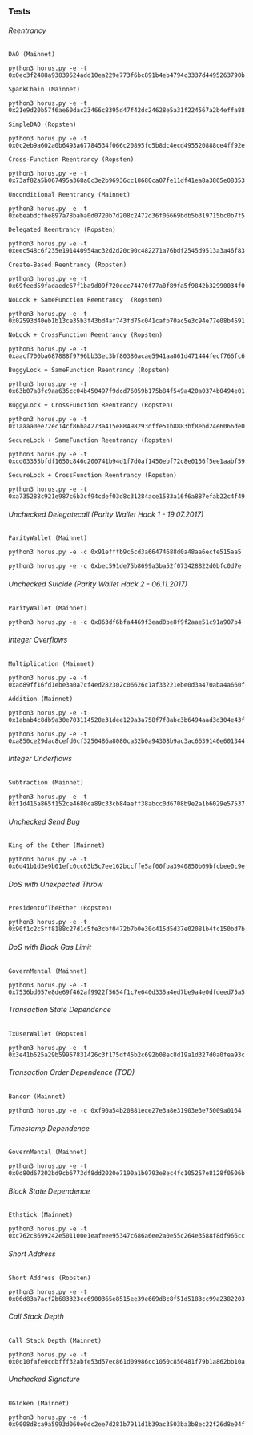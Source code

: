 ### Tests

###### Reentrancy

```
DAO (Mainnet)

python3 horus.py -e -t 0x0ec3f2488a93839524add10ea229e773f6bc891b4eb4794c3337d4495263790b
```

```
SpankChain (Mainnet)

python3 horus.py -e -t 0x21e9d20b57f6ae60dac23466c8395d47f42dc24628e5a31f224567a2b4effa88
```

```
SimpleDAO (Ropsten)

python3 horus.py -e -t 0x0c2eb9a602a0b6493a67784534f066c20895fd5b8dc4ecd495520888ce4ff92e
```

```
Cross-Function Reentrancy (Ropsten)

python3 horus.py -e -t 0x73af82a5b067495a368a0c3e2b96936cc18680ca07fe11df41ea8a3865e08353
```

```
Unconditional Reentrancy (Mainnet)

python3 horus.py -e -t 0xebeabdcfbe897a78baba0d0720b7d208c2472d36f06669bdb5b319715bc0b7f5
```

```
Delegated Reentrancy (Ropsten)

python3 horus.py -e -t 0xeec548c6f235e191440954ac32d2d20c90c482271a76bdf2545d9513a3a46f83
```

```
Create-Based Reentrancy (Ropsten)

python3 horus.py -e -t 0x69feed59fadaedc67f1ba9d09f720ecc74470f77a0f89fa5f9842b32990034f0
```

```
NoLock + SameFunction Reentrancy  (Ropsten)

python3 horus.py -e -t 0x02593d40eb1b13ce35b3f43bd4af743fd75c041cafb70ac5e3c94e77e08b4591
```

```
NoLock + CrossFunction Reentrancy (Ropsten)

python3 horus.py -e -t 0xaacf700ba687888f9796bb33ec3bf80380acae5941aa861d471444fecf766fc6
```

```
BuggyLock + SameFunction Reentrancy (Ropsten)

python3 horus.py -e -t 0x63b07a8fc9aa635cc04b450497f9dcd76059b175b84f549a420a0374b0494e01
```

```
BuggyLock + CrossFunction Reentrancy (Ropsten)

python3 horus.py -e -t 0x1aaaa0ee72ec14cf86ba4273a415e88498293dffe51b8883bf8ebd24e6066de0
```

```
SecureLock + SameFunction Reentrancy (Ropsten)

python3 horus.py -e -t  0xcd03355bfdf1650c846c200741b94d1f7d0af1450ebf72c8e0156f5ee1aabf59
```

```
SecureLock + CrossFunction Reentrancy (Ropsten)

python3 horus.py -e -t 0xa735288c921e987c6b3cf94cdef03d8c31284ace1583a16f6a887efab22c4f49
```

###### Unchecked Delegatecall (Parity Wallet Hack 1 - 19.07.2017)

```
ParityWallet (Mainnet)

python3 horus.py -e -c 0x91efffb9c6cd3a66474688d0a48aa6ecfe515aa5

python3 horus.py -e -c 0xbec591de75b8699a3ba52f073428822d0bfc0d7e
```
###### Unchecked Suicide (Parity Wallet Hack 2 - 06.11.2017)

```
ParityWallet (Mainnet)

python3 horus.py -e -c 0x863df6bfa4469f3ead0be8f9f2aae51c91a907b4
```

###### Integer Overflows

```
Multiplication (Mainnet)

python3 horus.py -e -t 0xad89ff16fd1ebe3a0a7cf4ed282302c06626c1af33221ebe0d3a470aba4a660f
```

```
Addition (Mainnet)

python3 horus.py -e -t 0x1abab4c8db9a30e703114528e31dee129a3a758f7f8abc3b6494aad3d304e43f

python3 horus.py -e -t 0xa850ce29dac8cefd0cf3250486a8080ca32b0a94308b9ac3ac6639140e601344
```

###### Integer Underflows

```
Subtraction (Mainnet)

python3 horus.py -e -t 0xf1d416a865f152ce4680ca89c33cb84aeff38abcc0d6708b9e2a1b6029e57537
```

###### Unchecked Send Bug

```
King of the Ether (Mainnet)

python3 horus.py -e -t 0x6d41b1d3e9b01efc0cc63b5c7ee162bccffe5af00fba3940850b09bfcbee0c9e
```

###### DoS with Unexpected Throw

```
PresidentOfTheEther (Ropsten)

python3 horus.py -e -t 0x90f1c2c5ff8188c27d1c5fe3cbf0472b7b0e30c415d5d37e02081b4fc150bd7b
```

###### DoS with Block Gas Limit

```
GovernMental (Mainnet)

python3 horus.py -e -t 0x7536bd057e8de69f462af9922f5654f1c7e640d335a4ed7be9a4e0dfdeed75a5
```

###### Transaction State Dependence

```
TxUserWallet (Ropsten)

python3 horus.py -e -t 0x3e41b625a29b59957831426c3f175df45b2c692b08ec8d19a1d327d0a0fea93c
```

###### Transaction Order Dependence (TOD)

```
Bancor (Mainnet)

python3 horus.py -e -c 0xf90a54b20881ece27e3a8e31903e3e75009a0164
```

###### Timestamp Dependence

```
GovernMental (Mainnet)

python3 horus.py -e -t 0x0d80d67202bd9cb6773df8dd2020e7190a1b0793e8ec4fc105257e8128f0506b
```

###### Block State Dependence

```
Ethstick (Mainnet)

python3 horus.py -e -t 0xc762c8699242e501100e1eafeee95347c686a6ee2a0e55c264e3588f8df966cc
```

###### Short Address

```
Short Address (Ropsten)

python3 horus.py -e -t 0x06d83a7acf2b683323cc6900365e8515ee39e669d8c8f51d5183cc99a2382203
```

###### Call Stack Depth

```
Call Stack Depth (Mainnet)

python3 horus.py -e -t 0x0c10fafe0cdbfff32abfe53d57ec861d09986cc1050c850481f79b1a862bb10a
```

###### Unchecked Signature

```
UGToken (Mainnet)

python3 horus.py -e -t 0x9008d8ca9a5993d060e0dc2ee7d281b7911d1b39ac3503ba3b8ec22f26d8e04f
```
